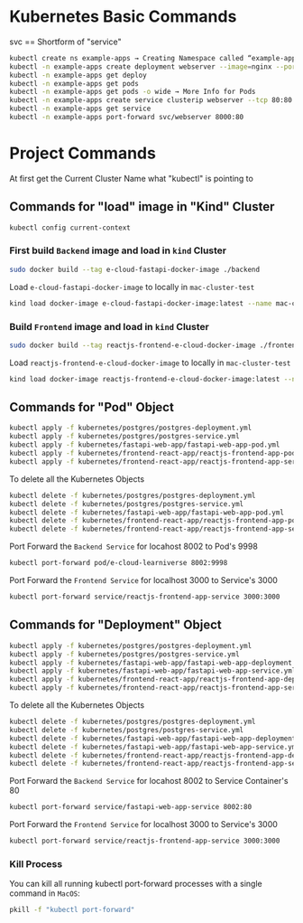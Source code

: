 # Kubernetes Basic Commands

svc == Shortform of "service"

```bash
kubectl create ns example-apps → Creating Namespace called “example-apps”
kubectl -n example-apps create deployment webserver --image=nginx --port=80
kubectl -n example-apps get deploy
kubectl -n example-apps get pods
kubectl -n example-apps get pods -o wide → More Info for Pods
kubectl -n example-apps create service clusterip webserver --tcp 80:80
kubectl -n example-apps get service
kubectl -n example-apps port-forward svc/webserver 8000:80
```

# Project Commands
At first get the Current Cluster Name what "kubectl" is pointing to

## Commands for "load" image in "Kind" Cluster
```bash
kubectl config current-context
```

### First build `Backend` image and load in `kind` Cluster
```bash
sudo docker build --tag e-cloud-fastapi-docker-image ./backend
```

Load `e-cloud-fastapi-docker-image` to locally in `mac-cluster-test`
```bash
kind load docker-image e-cloud-fastapi-docker-image:latest --name mac-cluster-test
```

### Build `Frontend` image and load in `kind` Cluster
```bash
sudo docker build --tag reactjs-frontend-e-cloud-docker-image ./frontend/e-cloud-learniverse-frontend-react
```

Load `reactjs-frontend-e-cloud-docker-image` to locally in `mac-cluster-test`
```bash
kind load docker-image reactjs-frontend-e-cloud-docker-image:latest --name mac-cluster-test
```

## Commands for "Pod" Object
```bash
kubectl apply -f kubernetes/postgres/postgres-deployment.yml       
kubectl apply -f kubernetes/postgres/postgres-service.yml
kubectl apply -f kubernetes/fastapi-web-app/fastapi-web-app-pod.yml
kubectl apply -f kubernetes/frontend-react-app/reactjs-frontend-app-pod.yml
kubectl apply -f kubernetes/frontend-react-app/reactjs-frontend-app-service.yml
```

To delete all the Kubernetes Objects
```bash
kubectl delete -f kubernetes/postgres/postgres-deployment.yml       
kubectl delete -f kubernetes/postgres/postgres-service.yml
kubectl delete -f kubernetes/fastapi-web-app/fastapi-web-app-pod.yml
kubectl delete -f kubernetes/frontend-react-app/reactjs-frontend-app-pod.yml
kubectl delete -f kubernetes/frontend-react-app/reactjs-frontend-app-service.yml
```

Port Forward the `Backend Service` for locahost 8002 to Pod's 9998
```bash
kubectl port-forward pod/e-cloud-learniverse 8002:9998
```

Port Forward the `Frontend Service` for localhost 3000 to Service's 3000
```bash
kubectl port-forward service/reactjs-frontend-app-service 3000:3000
```

## Commands for "Deployment" Object
```bash
kubectl apply -f kubernetes/postgres/postgres-deployment.yml       
kubectl apply -f kubernetes/postgres/postgres-service.yml
kubectl apply -f kubernetes/fastapi-web-app/fastapi-web-app-deployment.yml
kubectl apply -f kubernetes/fastapi-web-app/fastapi-web-app-service.yml
kubectl apply -f kubernetes/frontend-react-app/reactjs-frontend-app-deployment.yml
kubectl apply -f kubernetes/frontend-react-app/reactjs-frontend-app-service.yml
```

To delete all the Kubernetes Objects
```bash
kubectl delete -f kubernetes/postgres/postgres-deployment.yml       
kubectl delete -f kubernetes/postgres/postgres-service.yml
kubectl delete -f kubernetes/fastapi-web-app/fastapi-web-app-deployment.yml
kubectl delete -f kubernetes/fastapi-web-app/fastapi-web-app-service.yml
kubectl delete -f kubernetes/frontend-react-app/reactjs-frontend-app-deployment.yml
kubectl delete -f kubernetes/frontend-react-app/reactjs-frontend-app-service.yml
```

Port Forward the `Backend Service` for locahost 8002 to Service Container's 80
```bash
kubectl port-forward service/fastapi-web-app-service 8002:80
```

Port Forward the `Frontend Service` for localhost 3000 to Service's 3000
```bash
kubectl port-forward service/reactjs-frontend-app-service 3000:3000
```

### Kill Process
You can kill all running kubectl port-forward processes with a single command in `MacOS`:
```bash
pkill -f "kubectl port-forward"
```